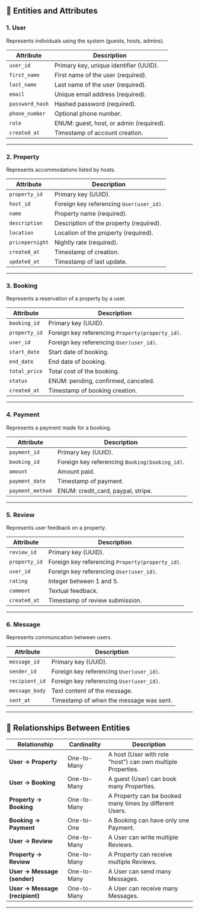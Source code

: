 ## 🧾 **Entities and Attributes**

### 1. **User**

Represents individuals using the system (guests, hosts, admins).

| Attribute       | Description                             |
| --------------- | --------------------------------------- |
| `user_id`       | Primary key, unique identifier (UUID).  |
| `first_name`    | First name of the user (required).      |
| `last_name`     | Last name of the user (required).       |
| `email`         | Unique email address (required).        |
| `password_hash` | Hashed password (required).             |
| `phone_number`  | Optional phone number.                  |
| `role`          | ENUM: guest, host, or admin (required). |
| `created_at`    | Timestamp of account creation.          |

---

### 2. **Property**

Represents accommodations listed by hosts.

| Attribute       | Description                              |
| --------------- | ---------------------------------------- |
| `property_id`   | Primary key (UUID).                      |
| `host_id`       | Foreign key referencing `User(user_id)`. |
| `name`          | Property name (required).                |
| `description`   | Description of the property (required).  |
| `location`      | Location of the property (required).     |
| `pricepernight` | Nightly rate (required).                 |
| `created_at`    | Timestamp of creation.                   |
| `updated_at`    | Timestamp of last update.                |

---

### 3. **Booking**

Represents a reservation of a property by a user.

| Attribute     | Description                                      |
| ------------- | ------------------------------------------------ |
| `booking_id`  | Primary key (UUID).                              |
| `property_id` | Foreign key referencing `Property(property_id)`. |
| `user_id`     | Foreign key referencing `User(user_id)`.         |
| `start_date`  | Start date of booking.                           |
| `end_date`    | End date of booking.                             |
| `total_price` | Total cost of the booking.                       |
| `status`      | ENUM: pending, confirmed, canceled.              |
| `created_at`  | Timestamp of booking creation.                   |

---

### 4. **Payment**

Represents a payment made for a booking.

| Attribute        | Description                                    |
| ---------------- | ---------------------------------------------- |
| `payment_id`     | Primary key (UUID).                            |
| `booking_id`     | Foreign key referencing `Booking(booking_id)`. |
| `amount`         | Amount paid.                                   |
| `payment_date`   | Timestamp of payment.                          |
| `payment_method` | ENUM: credit\_card, paypal, stripe.            |

---

### 5. **Review**

Represents user feedback on a property.

| Attribute     | Description                                      |
| ------------- | ------------------------------------------------ |
| `review_id`   | Primary key (UUID).                              |
| `property_id` | Foreign key referencing `Property(property_id)`. |
| `user_id`     | Foreign key referencing `User(user_id)`.         |
| `rating`      | Integer between 1 and 5.                         |
| `comment`     | Textual feedback.                                |
| `created_at`  | Timestamp of review submission.                  |

---

### 6. **Message**

Represents communication between users.

| Attribute      | Description                              |
| -------------- | ---------------------------------------- |
| `message_id`   | Primary key (UUID).                      |
| `sender_id`    | Foreign key referencing `User(user_id)`. |
| `recipient_id` | Foreign key referencing `User(user_id)`. |
| `message_body` | Text content of the message.             |
| `sent_at`      | Timestamp of when the message was sent.  |

---

## 🔗 **Relationships Between Entities**

| Relationship                   | Cardinality | Description                                                 |
| ------------------------------ | ----------- | ----------------------------------------------------------- |
| **User → Property**            | One-to-Many | A host (User with role "host") can own multiple Properties. |
| **User → Booking**             | One-to-Many | A guest (User) can book many Properties.                    |
| **Property → Booking**         | One-to-Many | A Property can be booked many times by different Users.     |
| **Booking → Payment**          | One-to-One  | A Booking can have only one Payment.                        |
| **User → Review**              | One-to-Many | A User can write multiple Reviews.                          |
| **Property → Review**          | One-to-Many | A Property can receive multiple Reviews.                    |
| **User → Message (sender)**    | One-to-Many | A User can send many Messages.                              |
| **User → Message (recipient)** | One-to-Many | A User can receive many Messages.                           |

---

